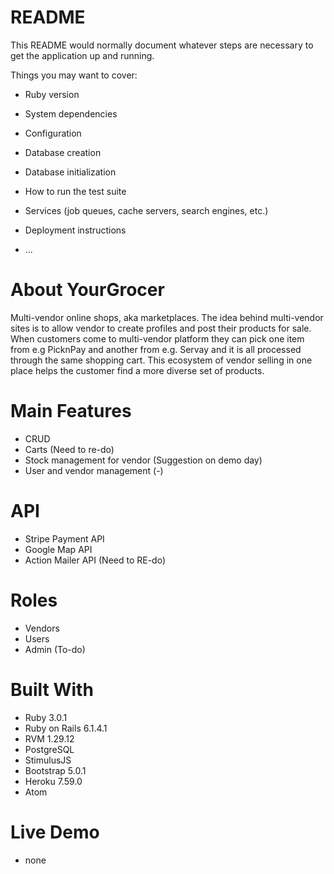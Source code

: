 # README

This README would normally document whatever steps are necessary to get the
application up and running.

Things you may want to cover:

* Ruby version

* System dependencies

* Configuration

* Database creation

* Database initialization

* How to run the test suite

* Services (job queues, cache servers, search engines, etc.)

* Deployment instructions

* ...


# About YourGrocer

Multi-vendor online shops, aka marketplaces. The idea behind multi-vendor sites is to allow vendor to create profiles and post their products for sale. When customers come to multi-vendor platform they can pick one item from e.g PicknPay and another from e.g. Servay and it is all processed through the same shopping cart. This ecosystem of vendor selling in one place helps the customer find a more diverse set of products. 

# Main Features

* CRUD 
* Carts (Need to re-do)
* Stock management for vendor (Suggestion on demo day)
* User and vendor management (-)

# API 
* Stripe Payment API
* Google Map API 
* Action Mailer API (Need to RE-do)

# Roles 
* Vendors
* Users
* Admin (To-do)

# Built With

* Ruby 3.0.1
* Ruby on Rails 6.1.4.1
* RVM 1.29.12 
* PostgreSQL
* StimulusJS
* Bootstrap 5.0.1
* Heroku 7.59.0
* Atom 

# Live Demo
* none
